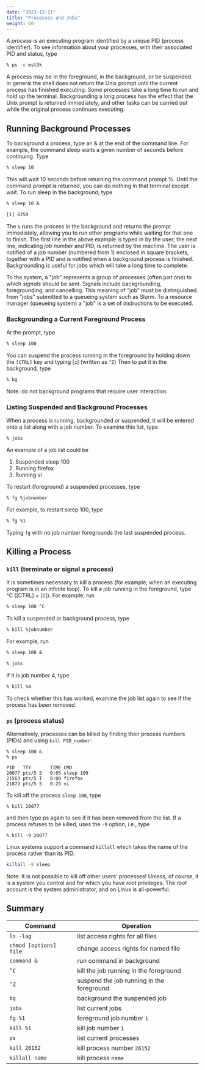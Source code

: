 ```yaml
---
date: "2023-12-11"
title: "Processes and Jobs"
weight: 60
---
```


A _process_ is an executing program identified by a unique PID (process identifier). To see information about your processes, with their associated PID and status, type
```bash
% ps -u mst3k
```

A process may be in the foreground, in the background, or be suspended. In general the shell does not return the Unix prompt until the current process has finished executing. Some processes take a long time to run and hold up the terminal. Backgrounding a long process has the effect that the Unix prompt is returned immediately, and other tasks can be carried out while the original process continues executing.

## Running Background Processes
To background a process, type an & at the end of the command line. For example, the command sleep waits a given number of seconds before continuing. Type
```bash
% sleep 10
```
This will wait 10 seconds before returning the command prompt %. Until the command prompt is returned, you can do nothing in that terminal except wait. To run sleep in the background, type
```bash
% sleep 10 &

[1] 6259
```
The `&` runs the process in the background and returns the prompt immediately, allowing you to run other programs while waiting for that one to finish. The first line in the above example is typed in by the user; the next line, indicating _job number_ and PID, is returned by the machine. The user is notified of a job number (numbered from 1) enclosed in square brackets, together with a PID and is notified when a background process is finished.  Backgrounding is useful for jobs which will take a long time to complete.

To the system, a "job" represents a group of processes (often just one) to which _signals_ should be sent. Signals include backgrounding, foregrounding, and cancelling. This meaning of "job" must be distinguished from "jobs" submitted to a queueing system such as Slurm.  To a resource manager (queueing system) a "job" is a set of instructions to be executed.

### Backgrounding a Current Foreground Process

At the prompt, type
```bash
% sleep 100
```
You can suspend the process running in the foreground by holding down the `[CTRL]` key and typing [`z`] (written as `^Z`) Then to put it in the background, type
```bash
% bg
```
Note: do not background programs that require user interaction.

### Listing Suspended and Background Processes
When a process is running, backgrounded or suspended, it will be entered onto a list along with a job number. To examine this list, type
```bash
% jobs
```
An example of a job list could be

1. Suspended sleep 100
2.  Running firefox
3. Running vi

To restart (foreground) a suspended processes, type
```bash
% fg %jobnumber
```
For example, to restart sleep 100, type
```bash
% fg %1
```

Typing `fg` with no job number foregrounds the last suspended process.

## Killing a Process

### `kill` (terminate or signal a process)

It is sometimes necessary to kill a process (for example, when an executing program is in an infinite loop). To kill a job running in the foreground, type ^C ([CTRL] + [c]). For example, run
```bash
% sleep 100 ^C
```

To kill a suspended or background process, type
```bash
% kill %jobnumber
```

For example, run
```bash
% sleep 100 &

% jobs
```

If it is job number 4, type
```bash
% kill %4
```

To check whether this has worked, examine the job list again to see if the process has been removed.

### `ps` (process status)
Alternatively, processes can be killed by finding their process numbers (PIDs) and using `kill PID_number`:
```
% sleep 100 &
% ps

PID   TTY       TIME CMD
20077 pts/5 S   0:05 sleep 100
21563 pts/5 T   0:00 firefox
21873 pts/5 S   0:25 vi
```
To kill off the process `sleep 100`, type
```
% kill 20077
```
and then type ps again to see if it has been removed from the list. If a process refuses to be killed, uses the `-9` option, i.e., type
```
% kill -9 20077
```

Linux systems support a command `killall` which takes the name of the process rather than its PID.
```bash
killall -9 sleep
```
Note: It is not possible to kill off other users' processes!  Unless, of course, it is a system you control and for which you have _root_ privileges.  The _root_ account is the system administrator, and on Linux is all-powerful.

## Summary
| Command                | Operation                                 |
|------------------------|-------------------------------------------|
| `ls -lag`              | list access rights for all files          |
| `chmod [options] file` | change access rights for named file       |
| `command &`            | run command in background                 |
| `^C`                   | kill the job running in the foreground    |
| `^Z`                   | suspend the job running in the foreground |
| `bg`                   | background the suspended job              |
| `jobs`                 | list current jobs                         |
| `fg %1`                | foreground job number `1`                 |
| `kill %1`              | kill job number `1`                       |
| `ps`                   | list current processes                    |
| `kill 26152`           | kill process number `26152`               |
| `killall name`         | kill process `name`                       |

